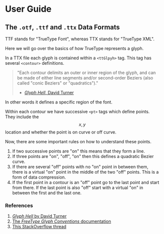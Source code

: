 # User Guide

## The `.otf`, `.ttf` and `.ttx` Data Formats

TTF stands for "TrueType Font", whereas TTX stands for "TrueType XML".

Here we will go over the basics of how TrueType represents a glyph.

In a TTX file each glyph is contained within a `<ttGlpyh>` tag. This tag has
several `<contour>` definitions.

> "Each contour delimits an outer or inner region of the glyph, and can be made
> of either line segments and/or second-order Beziers (also called "conic
> Beziers" or "quadratics")."
>
> - [_Glyph Hell_, David Turner](http://chanae.walon.org/pub/ttf/ttf_glyphs.htm)

In other words it defines a specific region of the font.

Within each contour we have successive `<pt>` tags which define points. They
include the $$x, y$$ location and whether the point is on curve or off curve.

Now, there are some important rules on how to understand these points.

1. If two successive points are "on" this means that they form a line.
2. If three points are "on", "off", "on" then this defines a quadratic Bezier
   curve.
3. If there are several "off" points with no "on" point in between them, there
   is a virtual "on" point in the middle of the two "off" points. This is a form
   of data compression.
4. If the first point in a contour is an "off" point go to the last point and
   start from there. If the last point is also "off" start with a virtual "on"
   in between the first and the last one.

### References

1. [_Glyph Hell_ by David
   Turner](http://chanae.walon.org/pub/ttf/ttf_glyphs.htm)
2. [The _FreeType Glyph Conventions_
   documentation](https://www.freetype.org/freetype2/docs/glyphs/glyphs-6.html)
3. [This StackOverflow
   thread](https://stackoverflow.com/questions/20733790/truetype-fonts-glyph-are-made-of-quadratic-bezier-why-do-more-than-one-consecu)
